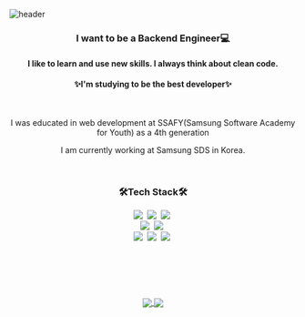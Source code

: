 
![header](https://capsule-render.vercel.app/api?type=waving&color=gradient&height=300&section=header&text=YooJeong%20Park&fontSize=90&&animation=fadeIn)

<h3 align="center"> I want to be a  Backend Engineer💻</h3>
<h4 align="center"> I like to learn and use new skills. I always think about clean code.</h4>
<h4 align="center">✨I'm studying to be the best developer✨</h4>
<br>
<p align="center">I was educated in web development at SSAFY(Samsung Software Academy for Youth) as a 4th generation</p>
<p align="center">I am currently working at Samsung SDS in Korea.</p>
<br>

<h3 align="center">🛠Tech Stack🛠</h3>
<p align="center">
<img src="https://img.shields.io/badge/Java-fe2e2e?style=flat-square&logo=Java&logoColor=white"/></a>&nbsp 
<img src="https://img.shields.io/badge/Eclipse IDE-29088a?style=flat-square&logo=Eclipse IDE&logoColor=white"/></a>&nbsp 
<img src="https://img.shields.io/badge/Spring Boot-31b404?style=flat-square&logo=Spring Boot&logoColor=white"/></a>&nbsp 
<br>
<img src="https://img.shields.io/badge/MariaDB-ff8000?style=flat-square&logo=MariaDB&logoColor=white"/></a>&nbsp 
<img src="https://img.shields.io/badge/MySQL-2e9afe?style=flat-square&logo=MySQL&logoColor=white"/></a>&nbsp 
<br>
<img src="https://img.shields.io/badge/Jira-1C1C1C?style=flat-square&logo=Jira&logoColor=white"/></a>&nbsp 
<img src="https://img.shields.io/badge/Amazon AWS-fe642e?style=flat-square&logo=Amazon AWS&logoColor=white"/></a>&nbsp 
<img src="https://img.shields.io/badge/Docker-01dfd7?style=flat-square&logo=Docker&logoColor=blue"/></a>&nbsp 
</p>
<br>
<br>
<br>
<br>
<p align="center">
<a href="https://solved.ac/bakyj96/">
  <img align="center" src="http://mazassumnida.wtf/api/v2/generate_badge?boj=bakyj96" />
</a>
<a href="https://github.com/anuraghazra/github-readme-stats">
  <img align="center" src="https://github-readme-stats.vercel.app/api?username=ParkYooJeong" />
</a>
  </p>



